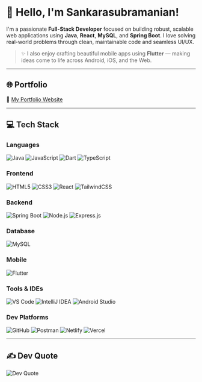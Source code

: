 # 🌟 Hello, I'm Sankarasubramanian!

I'm a passionate **Full-Stack Developer** focused on building robust, scalable web applications using **Java**, **React**, **MySQL**, and **Spring Boot**. I love solving real-world problems through clean, maintainable code and seamless UI/UX.

> ✨ I also enjoy crafting beautiful mobile apps using **Flutter** — making ideas come to life across Android, iOS, and the Web.

---


## 🌐 Portfolio  
🔗 [My Portfolio Website](https://sankar-portfolio-iota.vercel.app/)

---

## 💻 Tech Stack

### Languages  
![Java](https://img.shields.io/badge/java-%23ED8B00.svg?style=for-the-badge&logo=java&logoColor=white)
![JavaScript](https://img.shields.io/badge/javascript-%23323330.svg?style=for-the-badge&logo=javascript&logoColor=%23F7DF1E)
![Dart](https://img.shields.io/badge/dart-%230175C2.svg?style=for-the-badge&logo=dart&logoColor=white)
![TypeScript](https://img.shields.io/badge/typescript-%23007ACC.svg?style=for-the-badge&logo=typescript&logoColor=white)

### Frontend  
![HTML5](https://img.shields.io/badge/html5-%23E34F26.svg?style=for-the-badge&logo=html5&logoColor=white)
![CSS3](https://img.shields.io/badge/css3-%231572B6.svg?style=for-the-badge&logo=css3&logoColor=white)
![React](https://img.shields.io/badge/react-%2320232a.svg?style=for-the-badge&logo=react&logoColor=%2361DAFB)
![TailwindCSS](https://img.shields.io/badge/tailwindcss-%2338B2AC.svg?style=for-the-badge&logo=tailwind-css&logoColor=white)


### Backend  
![Spring Boot](https://img.shields.io/badge/springboot-%236DB33F.svg?style=for-the-badge&logo=springboot&logoColor=white)
![Node.js](https://img.shields.io/badge/node.js-339933?style=for-the-badge&logo=nodedotjs&logoColor=white)
![Express.js](https://img.shields.io/badge/express.js-%23404d59.svg?style=for-the-badge&logo=express&logoColor=%2361DAFB)


### Database  
![MySQL](https://img.shields.io/badge/MySQL-4479A1?style=for-the-badge&logo=mysql&logoColor=white)

### Mobile  
![Flutter](https://img.shields.io/badge/flutter-%2302569B.svg?style=for-the-badge&logo=flutter&logoColor=white)

### Tools & IDEs  
![VS Code](https://img.shields.io/badge/Visual%20Studio%20Code-0078d7.svg?style=for-the-badge&logo=visual-studio-code&logoColor=white)
![IntelliJ IDEA](https://img.shields.io/badge/IntelliJIDEA-000000.svg?style=for-the-badge&logo=intellij-idea&logoColor=white)
![Android Studio](https://img.shields.io/badge/android%20studio-346ac1?style=for-the-badge&logo=android%20studio&logoColor=white)

### Dev Platforms  
![GitHub](https://img.shields.io/badge/github-%23121011.svg?style=for-the-badge&logo=github&logoColor=white)
![Postman](https://img.shields.io/badge/postman-%23FF6C37.svg?style=for-the-badge&logo=postman&logoColor=white)
![Netlify](https://img.shields.io/badge/netlify-%23000000.svg?style=for-the-badge&logo=netlify&logoColor=#00C7B7)
![Vercel](https://img.shields.io/badge/vercel-%23000000.svg?style=for-the-badge&logo=vercel&logoColor=white)

---

## ✍️ Dev Quote  
![Dev Quote](https://quotes-github-readme.vercel.app/api?type=horizontal&theme=radical)

<!-- Proudly created with ❤️ by Sankarasubramanian -->
